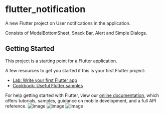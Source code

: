 # flutter_notification

A new Flutter project on User notifications in the application.

Consists of ModalBottomSheet, Snack Bar, Alert and Simple Dialogs.

## Getting Started

This project is a starting point for a Flutter application.

A few resources to get you started if this is your first Flutter project:

- [Lab: Write your first Flutter app](https://flutter.dev/docs/get-started/codelab)
- [Cookbook: Useful Flutter samples](https://flutter.dev/docs/cookbook)

For help getting started with Flutter, view our
[online documentation](https://flutter.dev/docs), which offers tutorials,
samples, guidance on mobile development, and a full API reference.
![image](https://user-images.githubusercontent.com/26149033/130021483-7c4c14b8-bb0c-4e8e-82eb-9cbb145b4b87.png)
![image](https://user-images.githubusercontent.com/26149033/130021449-3dbf9009-e1ba-4c04-82dc-a9ee730bc095.png)
![image](https://user-images.githubusercontent.com/26149033/130022905-e0f0bf7c-a5da-4738-a17b-8aff3f6be882.png)



